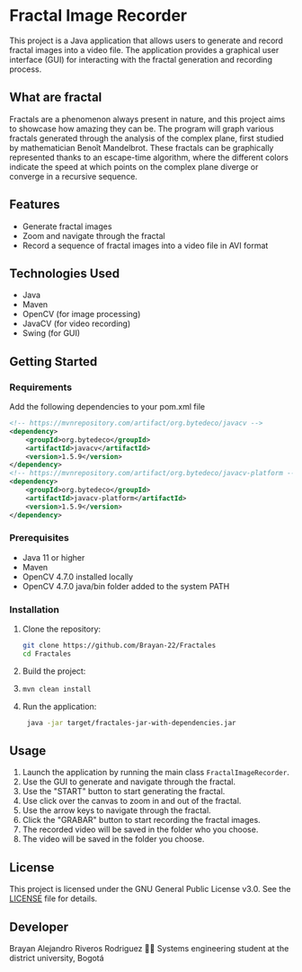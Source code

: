 # Fractal Image Recorder

This project is a Java application that allows users to generate and record fractal images into a video file. The application provides a graphical user interface (GUI) for interacting with the fractal generation and recording process.

## What are fractal
Fractals are a phenomenon always present in nature, and this project aims to showcase how amazing they can be. The program will graph various fractals generated through the analysis of the complex plane, first studied by mathematician Benoît Mandelbrot. These fractals can be graphically represented thanks to an escape-time algorithm, where the different colors indicate the speed at which points on the complex plane diverge or converge in a recursive sequence.
## Features

- Generate fractal images
- Zoom and navigate through the fractal
- Record a sequence of fractal images into a video file in AVI format

## Technologies Used

- Java
- Maven
- OpenCV (for image processing)
- JavaCV (for video recording)
- Swing (for GUI)

## Getting Started

### Requirements
Add the following dependencies to your pom.xml file
```xml
<!-- https://mvnrepository.com/artifact/org.bytedeco/javacv -->
<dependency>
    <groupId>org.bytedeco</groupId>
    <artifactId>javacv</artifactId>
    <version>1.5.9</version>
</dependency>
<!-- https://mvnrepository.com/artifact/org.bytedeco/javacv-platform -->
<dependency>
    <groupId>org.bytedeco</groupId>
    <artifactId>javacv-platform</artifactId>
    <version>1.5.9</version>
</dependency>
```
### Prerequisites

- Java 11 or higher
- Maven
- OpenCV 4.7.0 installed locally
- OpenCV 4.7.0 java/bin folder added to the system PATH
### Installation

1. Clone the repository:
   ```sh
   git clone https://github.com/Brayan-22/Fractales
   cd Fractales
    ```

2. Build the project:
3. ```sh
   mvn clean install
   ```
4. Run the application:
   ```sh
    java -jar target/fractales-jar-with-dependencies.jar
    ```
## Usage

1. Launch the application by running the main class `FractalImageRecorder`.
2. Use the GUI to generate and navigate through the fractal.
3. Use the "START" button to start generating the fractal.
4. Use click over the canvas to zoom in and out of the fractal.
5. Use the arrow keys to navigate through the fractal.
6. Click the "GRABAR" button to start recording the fractal images.
7. The recorded video will be saved in the folder who you choose.
8. The video will be saved in the folder you choose.


## License

This project is licensed under the GNU General Public License v3.0. See the [LICENSE](LICENSE) file for details.

## Developer 
Brayan Alejandro Riveros Rodriguez 👨‍💻
Systems engineering student at the district university, Bogotá
